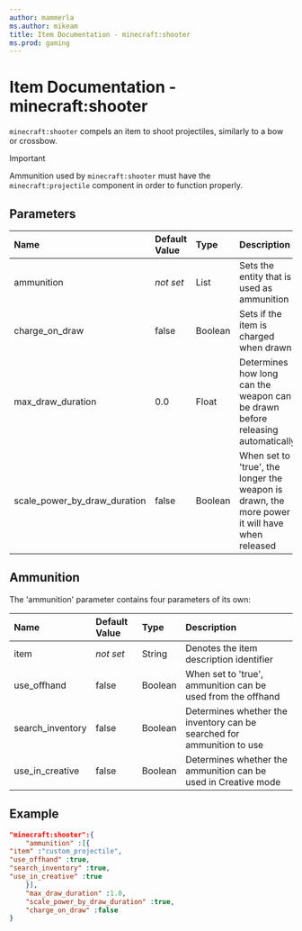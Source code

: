 ```yaml
---
author: mammerla
ms.author: mikeam
title: Item Documentation - minecraft:shooter
ms.prod: gaming
---
```


# Item Documentation - minecraft:shooter

`minecraft:shooter` compels an item to shoot projectiles, similarly to a bow or crossbow.

>[!IMPORTANT]
> Ammunition used by `minecraft:shooter` must have the `minecraft:projectile` component in order to function properly.

## Parameters

|Name |Default Value  |Type  |Description  |
|:----------|:----------|:----------|:----------|
|ammunition|*not set* |List|Sets the entity that is used as ammunition|
|charge_on_draw|false |Boolean|Sets if the item is charged when drawn|
|max_draw_duration|0.0|Float | Determines how long can the weapon can be drawn before releasing automatically|
|scale_power_by_draw_duration|false|Boolean|When set to 'true', the longer the weapon is drawn, the more power it will have when released|

## Ammunition

The 'ammunition' parameter contains four parameters of its own:

|Name |Default Value  |Type  |Description  |
|:----------|:----------|:----------|:----------|
|item|*not set* |String|Denotes the item description identifier|
|use_offhand|false |Boolean|When set to 'true', ammunition can be used from the offhand|
|search_inventory|false|Boolean| Determines whether the inventory can be searched for ammunition to use|
|use_in_creative|false|Boolean|Determines whether the ammunition can be used in Creative mode|

## Example

```json
"minecraft:shooter":{
    "ammunition" :[{
"item" :"custom_projectile",
"use_offhand" :true,
"search_inventory" :true,
"use_in_creative" :true
    }],
    "max_draw_duration" :1.0,
    "scale_power_by_draw_duration" :true,
    "charge_on_draw" :false
}
```
